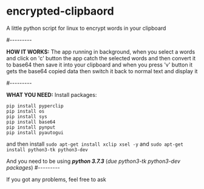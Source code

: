# encrypted-clipbaord
A little python script for linux to encrypt words in your clipboard

#---------

**HOW IT WORKS:** The app running in background, when you select a words and click on 'c' button the app catch the selected words and then convert it to base64 then save it into your clipboard and when you press 'v' button it gets the base64 copied data then switch it back to normal text and display it

#---------

**WHAT YOU NEED:** Install packages: 
```
pip install pyperclip
pip install os
pip install sys
pip install base64
pip install pynput
pip install pyautogui

```
and then install `sudo apt-get install xclip xsel -y` and `sudo apt-get install python3-tk python3-dev`

And you need to be using ***python 3.7.3*** (*due python3-tk python3-dev packages*)
#---------

If you got any problems, feel free to ask